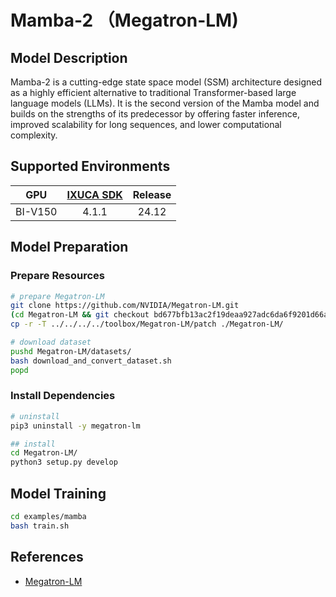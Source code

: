 # Mamba-2 （Megatron-LM)

## Model Description

Mamba-2 is a cutting-edge state space model (SSM) architecture designed as a highly efficient alternative to traditional
Transformer-based large language models (LLMs). It is the second version of the Mamba model and builds on the strengths
of its predecessor by offering faster inference, improved scalability for long sequences, and lower computational
complexity.

## Supported Environments

| GPU    | [IXUCA SDK](https://gitee.com/deep-spark/deepspark#%E5%A4%A9%E6%95%B0%E6%99%BA%E7%AE%97%E8%BD%AF%E4%BB%B6%E6%A0%88-ixuca) | Release |
| :----: | :----: | :----: |
| BI-V150 | 4.1.1     |  24.12  |

## Model Preparation

### Prepare Resources

```sh
# prepare Megatron-LM
git clone https://github.com/NVIDIA/Megatron-LM.git
(cd Megatron-LM && git checkout bd677bfb13ac2f19deaa927adc6da6f9201d66aa)
cp -r -T ../../../../toolbox/Megatron-LM/patch ./Megatron-LM/

# download dataset
pushd Megatron-LM/datasets/
bash download_and_convert_dataset.sh
popd
```

### Install Dependencies

```sh
# uninstall
pip3 uninstall -y megatron-lm

## install
cd Megatron-LM/
python3 setup.py develop
```

## Model Training

```sh
cd examples/mamba
bash train.sh
```

## References

- [Megatron-LM](https://github.com/NVIDIA/Megatron-LM/tree/main/examples/mamba)
